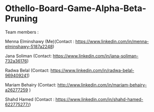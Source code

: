 # Othello-Board-Game-Alpha-Beta-Pruning

Team members :

Menna Elminshawy (Me)(Contact : https://www.linkedin.com/in/menna-elminshawy-5187a2248)

Jana Soliman (Contact: https://www.linkedin.com/in/jana-soliman-732a36176)

Radwa Belal (Contact: https://www.linkedin.com/in/radwa-belal-969409241)

Mariam Behairy (Contact: http://www.linkedin.com/in/mariam-behairy-a26277259 )

Shahd Hamed   (Contact : https://www.linkedin.com/in/shahd-hamed-622775277/)

